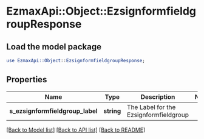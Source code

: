 # EzmaxApi::Object::EzsignformfieldgroupResponse

## Load the model package
```perl
use EzmaxApi::Object::EzsignformfieldgroupResponse;
```

## Properties
Name | Type | Description | Notes
------------ | ------------- | ------------- | -------------
**s_ezsignformfieldgroup_label** | **string** | The Label for the Ezsignformfieldgroup | 

[[Back to Model list]](../README.md#documentation-for-models) [[Back to API list]](../README.md#documentation-for-api-endpoints) [[Back to README]](../README.md)


